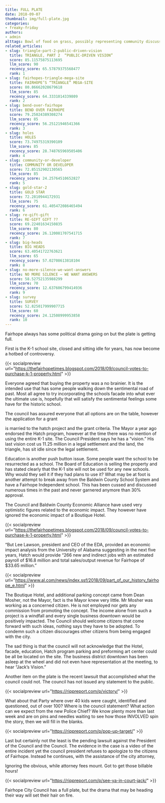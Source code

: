 ```yaml
---
title: FULL PLATE
date: 2018-09-07
thumbnail: img/full-plate.jpg
categories:
- freaky-friday
authors:
- admin
alttags: Bowl of food on grass, possibly representing community discussions around repurposing the former K-1 school site in Fairhope
related_articles:
- slug: triangle-part-2-public-driven-vision
  title: TRIANGLE, PART 2  “PUBLIC-DRIVEN VISION”
  score: 85.11575875113695
  llm_score: 90
  recency_score: 65.57879375568477
  rank: 1
- slug: fairhopes-triangle-mega-site
  title: FAIRHOPE’S “TRIANGLE” MEGA-SITE
  score: 80.86662028679618
  llm_score: 85
  recency_score: 64.3331014339809
  rank: 2
- slug: bend-over-fairhope
  title: BEND OVER FAIRHOPE
  score: 79.25024389308274
  llm_score: 85
  recency_score: 56.25121946541366
  rank: 3
- slug: holes
  title: HOLES
  score: 73.74975319390109
  llm_score: 85
  recency_score: 28.748765969505406
  rank: 4
- slug: community-or-developer
  title: COMMUNITY OR DEVELOPER
  score: 72.85152902130565
  llm_score: 85
  recency_score: 24.25764510652827
  rank: 5
- slug: gold-star-2
  title: GOLD STAR
  score: 72.2810944172931
  llm_score: 75
  recency_score: 61.405472086465494
  rank: 6
- slug: re-gift-gift
  title: RE-GIFT GIFT ??
  score: 69.22401634150835
  llm_score: 80
  recency_score: 26.120081707541715
  rank: 7
- slug: big-heads
  title: BIG HEADS
  score: 63.40541722763621
  llm_score: 65
  recency_score: 57.02708613818104
  rank: 8
- slug: no-more-silence-we-want-answers
  title: NO MORE SILENCE — WE WANT ANSWERS
  score: 58.52752135988299
  llm_score: 70
  recency_score: 12.637606799414936
  rank: 9
- slug: survey
  title: SURVEY
  score: 52.825017999907715
  llm_score: 60
  recency_score: 24.12508999953858
  rank: 10
---
```

Fairhope always has some political drama going on but the plate is getting full.

First is the K-1 school site, closed and sitting idle for years, has now become a hotbed of controversy.

{{< socialpreview url="https://thefairhopetimes.blogspot.com/2018/09/council-votes-to-purchase-k-1-property.html" >}}

Everyone agreed that buying the property was a no brainier. It is the intended use that has some people walking down the sentimental road of past. Most all agree to try incorporating the schools facade into what ever the ultimate use is, hopefully that will satisfy the sentimental feelings some have for the historic school.

The council has assured everyone that all options are on the table, however the application for a grant

is married to the hatch project and the grant criteria. The Mayor a year ago endorsed the Hatch program, however at the time there was no mention of using the entire K-1 site. The Council President says he has a “vision.” His last vision cost us 11.25 million in a legal settlement and the land, the triangle, has sit idle since the legal settlement.

Education is another push button issue. Some people want the school to be resurrected as a school. The Board of Education is selling the property and has stated clearly that the K-1 site will not be used for any new schools. Why would they sell it if they had plans to use it? What may be at foot is another attempt to break away from the Baldwin County School System and have a Fairhope Independent school. This has been cussed and discussed numerous times in the past and never garnered anymore than 30% approval.

The Council and Baldwin County Economic Alliance have used very optimistic figures related to the economic impact. They however have ignored the economic impact of a Boutique Hotel.

{{< socialpreview url="https://thefairhopetimes.blogspot.com/2018/09/council-votes-to-purchase-k-1-property.html" >}}

“But Lee Lawson, president and CEO of the EDA, provided an economic impact analysis from the University of Alabama suggesting in the next five years, Hatch would provide “266 new and indirect jobs with an estimated payroll of $16.8 million and total sales/output revenue for Fairhope of $33.65 million.”

{{< socialpreview url="https://www.al.com/news/index.ssf/2018/09/part_of_our_history_fairhope_e.html" >}}

The Boutique Hotel, and additional parking concept came from Dean Mosher, not the Mayor, fact is the Mayor knew very little. Mr Mosher was working as a concerned citizen. He is not employed nor gets any commission from promoting the concept. The income alone from such a project is a windfall and every single business downtown would be positively impacted. The Council should welcome citizens that come forward with such ideas, nothing says they have to be adopted. To condemn such a citizen discourages other citizens from being engaged with the city.

The sad thing is that the council will not acknowledge that the Hotel, facade, education, Hatch program parking and preforming art center could be all be located on the site. The business district downtown has been asleep at the wheel and did not even have representation at the meeting, to hear “Jack’s Vision.”

Another item on the plate is the recent lawsuit that accomplished what the council could not. The council has not issued any statement to the public.

{{< socialpreview url="https://rippreport.com/p/victory/" >}}

What about that Party where over 40 kids were caught, identified and questioned, out of over 100? Where is the council statement? What action can we expect from the new Police Chief? We know plenty more than last week and are on pins and needles waiting to see how those INVOLVED spin the story, then we will fill in the blanks.

{{< socialpreview url="https://rippreport.com/p/pop-up-target/" >}}

Last but certainly not the least is the pending lawsuit against the President of the Council and the Council. The evidence in the case is a video of the entire incident yet the council president refuses to apologize to the citizens of Fairhope. Instead he continues, with the assistance of the city attorney,

Ignoring the obvious, while attorney fees mount. Got to get those billable hours!

{{< socialpreview url="https://rippreport.com/p/see-ya-in-court-jack/" >}}

Fairhope City Council has a full plate, but the drama that may be heading their way will set their hair on fire.
